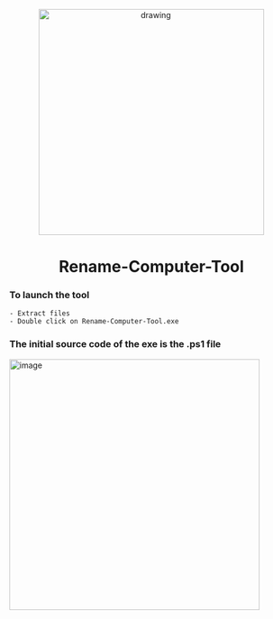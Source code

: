 <p align="center">
    <img src="https://user-images.githubusercontent.com/114468569/236483898-d9d94370-3a77-4262-8349-f592b859f3f9.png" alt="drawing" style="width:400px;">
</p>

<div align="center">
    <h1> 
        Rename-Computer-Tool
    </h1>
</div>

### To launch the tool
```
- Extract files
- Double click on Rename-Computer-Tool.exe
```
### The initial source code of the exe is the .ps1 file 

<img width="444" alt="image" src="https://github.com/SentinelSamuel/Change-Domain/assets/114468569/0f67c74c-f197-4c36-bc53-730d2b7a1d24">
